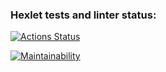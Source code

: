 ### Hexlet tests and linter status:
[![Actions Status](https://github.com/AXFZ123/php-project-45/actions/workflows/hexlet-check.yml/badge.svg)](https://github.com/AXFZ123/php-project-45/actions)

[![Maintainability](https://api.codeclimate.com/v1/badges/e463d263e12b16a4cedd/maintainability)](https://codeclimate.com/github/AXFZ123/php-project-45/maintainability)

